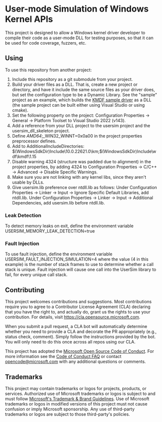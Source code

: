 # User-mode Simulation of Windows Kernel APIs

This project is designed to allow a Windows kernel driver developer to
compile their code as a user-mode DLL for testing purposes, so that it
can be used for code coverage, fuzzers, etc.

## Using

To use this repository from another project:
1. Include this repository as a git submodule from your project.
2. Build your driver files as a DLL.  That is, create a new project or directory, and have it include
   the same source files as your driver does, but set the configuration type to be a Dynamic Library.
   See the "sample" project as an example, which builds the
   [KMDF sample driver](https://learn.microsoft.com/en-us/windows-hardware/drivers/gettingstarted/writing-a-very-small-kmdf--driver)
   as a DLL (the sample project can be built either using Visual Studio or using cmake).
3. Set the following property on the project: Configuration Properties -> General -> Platform Toolset to
   Visual Studio 2022 (v143).
4. Add a reference from your DLL project to the usersim project and the usersim_dll_skeleton project.
5. Define _AMD64_;_WIN32_WINNT=0x0a00 in the project properties preprocessor defines.
6. Add to AdditionalIncludeDirectories: $(WindowsSdkDir)Include\10.0.22621.0\km;$(WindowsSdkDir)Include\wdf\kmdf\1.15
7. Disable warning 4324 (structure was padded due to alignment) in the project properties, by adding 4324 to
   Configuration Properties -> C/C++ -> Advanced -> Disable Specific Warnings.
8. Make sure you are not linking with any kernel libs, since they aren't usable by DLLs.
9. Give usersim.lib preference over ntdll.lib as follows:
   Under Configuration Properties -> Linker -> Input -> Ignore Specific Default Libraries, add ntdll.lib.
   Under Configuration Properties -> Linker -> Input -> Additional Dependencies, add usersim.lib before ntdll.lib.

### Leak Detection

To detect memory leaks on exit, define the environment variable USERSIM_MEMORY_LEAK_DETECTION=true

### Fault Injection

To use fault injection, define the environment variable USERSIM_FAULT_INJECTION_SIMULATION=4
where the value (4 in this example) is the number of stack frames to use to determine whether a call stack is unique.
Fault injection will cause one call into the UserSim library to fail, for every unique call stack.

## Contributing

This project welcomes contributions and suggestions.  Most contributions require you to agree to a
Contributor License Agreement (CLA) declaring that you have the right to, and actually do, grant us
the rights to use your contribution. For details, visit https://cla.opensource.microsoft.com.

When you submit a pull request, a CLA bot will automatically determine whether you need to provide
a CLA and decorate the PR appropriately (e.g., status check, comment). Simply follow the instructions
provided by the bot. You will only need to do this once across all repos using our CLA.

This project has adopted the [Microsoft Open Source Code of Conduct](https://opensource.microsoft.com/codeofconduct/).
For more information see the [Code of Conduct FAQ](https://opensource.microsoft.com/codeofconduct/faq/) or
contact [opencode@microsoft.com](mailto:opencode@microsoft.com) with any additional questions or comments.

## Trademarks

This project may contain trademarks or logos for projects, products, or services. Authorized use of Microsoft 
trademarks or logos is subject to and must follow 
[Microsoft's Trademark & Brand Guidelines](https://www.microsoft.com/en-us/legal/intellectualproperty/trademarks/usage/general).
Use of Microsoft trademarks or logos in modified versions of this project must not cause confusion or imply Microsoft sponsorship.
Any use of third-party trademarks or logos are subject to those third-party's policies.
